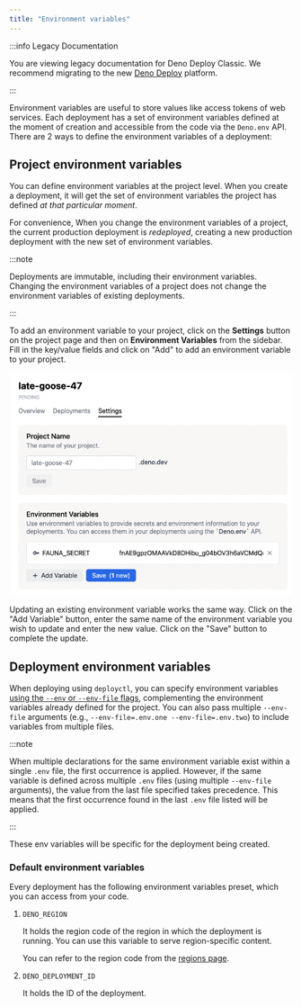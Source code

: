 ```yaml
---
title: "Environment variables"
---
```


:::info Legacy Documentation

You are viewing legacy documentation for Deno Deploy Classic. We recommend
migrating to the new
<a href="/deploy/">Deno Deploy</a> platform.

:::

Environment variables are useful to store values like access tokens of web
services. Each deployment has a set of environment variables defined at the
moment of creation and accessible from the code via the `Deno.env` API. There
are 2 ways to define the environment variables of a deployment:

## Project environment variables

You can define environment variables at the project level. When you create a
deployment, it will get the set of environment variables the project has defined
_at that particular moment_.

For convenience, When you change the environment variables of a project, the
current production deployment is _redeployed_, creating a new production
deployment with the new set of environment variables.

:::note

Deployments are immutable, including their environment variables. Changing the
environment variables of a project does not change the environment variables of
existing deployments.

:::

To add an environment variable to your project, click on the **Settings** button
on the project page and then on **Environment Variables** from the sidebar. Fill
in the key/value fields and click on "Add" to add an environment variable to
your project.

![environment_variable](../docs-images/fauna2.png)

Updating an existing environment variable works the same way. Click on the "Add
Variable" button, enter the same name of the environment variable you wish to
update and enter the new value. Click on the "Save" button to complete the
update.

## Deployment environment variables

When deploying using `deployctl`, you can specify environment variables
[using the `--env` or `--env-file` flags](./deployctl.md#environment-variables),
complementing the environment variables already defined for the project. You can
also pass multiple `--env-file` arguments (e.g.,
`--env-file=.env.one --env-file=.env.two`) to include variables from multiple
files.

:::note

When multiple declarations for the same environment variable exist within a
single `.env` file, the first occurrence is applied. However, if the same
variable is defined across multiple `.env` files (using multiple `--env-file`
arguments), the value from the last file specified takes precedence. This means
that the first occurrence found in the last `.env` file listed will be applied.

:::

These env variables will be specific for the deployment being created.

### Default environment variables

Every deployment has the following environment variables preset, which you can
access from your code.

1. `DENO_REGION`

   It holds the region code of the region in which the deployment is running.
   You can use this variable to serve region-specific content.

   You can refer to the region code from the [regions page](regions).

1. `DENO_DEPLOYMENT_ID`

   It holds the ID of the deployment.
